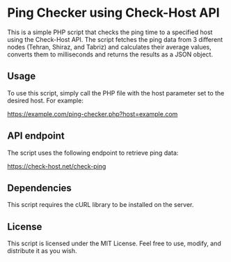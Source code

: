 # Ping Checker using Check-Host API

This is a simple PHP script that checks the ping time to a specified host using the Check-Host API. The script fetches the ping data from 3 different nodes (Tehran, Shiraz, and Tabriz) and calculates their average values, converts them to milliseconds and returns the results as a JSON object.

## Usage

To use this script, simply call the PHP file with the host parameter set to the desired host. For example:

https://example.com/ping-checker.php?host=example.com


## API endpoint

The script uses the following endpoint to retrieve ping data:

https://check-host.net/check-ping


## Dependencies

This script requires the cURL library to be installed on the server.

## License

This script is licensed under the MIT License. Feel free to use, modify, and distribute it as you wish.
